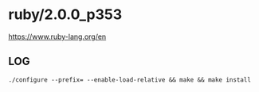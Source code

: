 ruby/2.0.0_p353
===============

<https://www.ruby-lang.org/en>

LOG
---

    ./configure --prefix= --enable-load-relative && make && make install
